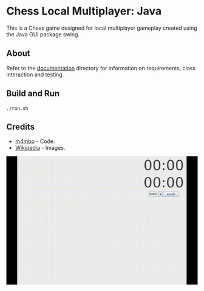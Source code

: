 # Chess Local Multiplayer: Java

This is a Chess game designed for local multiplayer gameplay created using the Java GUI package swing. 

## About
Refer to the [documentation](https://github.com/m4mbo/chess-local-multiplayer/tree/main/docs) directory for information on requirements, class interaction and testing.

## Build and Run

```
./run.sh
```

## Credits

* [m4mbo](https://github.com/m4mbo) - Code.
* [Wikipedia](https://commons.wikimedia.org/wiki/Category:SVG_chess_pieces) - Images.


![ppy](res/sample.gif)
